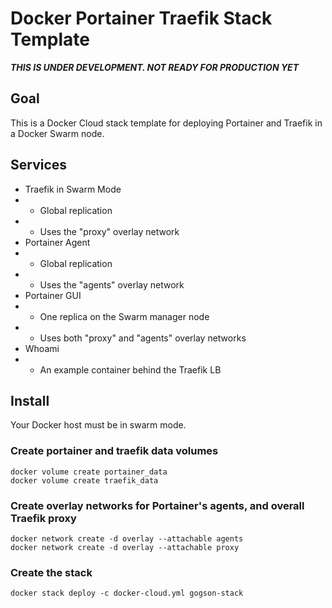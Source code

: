 # Docker Portainer Traefik Stack Template

***THIS IS UNDER DEVELOPMENT. NOT READY FOR PRODUCTION YET***

## Goal

This is a Docker Cloud stack template for deploying Portainer and Traefik in a Docker Swarm node.

## Services

- Traefik in Swarm Mode
- - Global replication
- - Uses the "proxy" overlay network
- Portainer Agent
- - Global replication
- - Uses the "agents" overlay network
- Portainer GUI
- - One replica on the Swarm manager node
- - Uses both "proxy" and "agents" overlay networks
- Whoami
- - An example container behind the Traefik LB

## Install

Your Docker host must be in swarm mode.

### Create portainer and traefik data volumes

```
docker volume create portainer_data
docker volume create traefik_data
```

### Create overlay networks for Portainer's agents, and overall Traefik proxy

```
docker network create -d overlay --attachable agents
docker network create -d overlay --attachable proxy
```

### Create the stack

```
docker stack deploy -c docker-cloud.yml gogson-stack
```